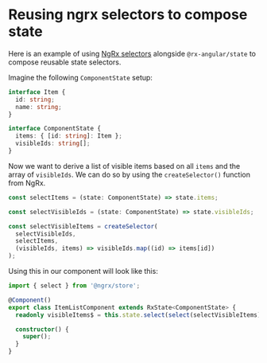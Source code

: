 # Reusing ngrx selectors to compose state

Here is an example of using [NgRx selectors](https://ngrx.io/guide/store/selectors) alongside `@rx-angular/state` to compose reusable state selectors.

Imagine the following `ComponentState` setup:

```typescript
interface Item {
  id: string;
  name: string;
}

interface ComponentState {
  items: { [id: string]: Item };
  visibleIds: string[];
}
```

Now we want to derive a list of visible items based on all `items` and the array of `visibleIds`. We can do so by using the `createSelector()` function from NgRx.

```typescript
const selectItems = (state: ComponentState) => state.items;

const selectVisibleIds = (state: ComponentState) => state.visibleIds;

const selectVisibleItems = createSelector(
  selectVisibleIds,
  selectItems,
  (visibleIds, items) => visibleIds.map((id) => items[id])
);
```

Using this in our component will look like this:

```typescript
import { select } from '@ngrx/store';

@Component()
export class ItemListComponent extends RxState<ComponentState> {
  readonly visibleItems$ = this.state.select(select(selectVisibleItems));

  constructor() {
    super();
  }
}
```
